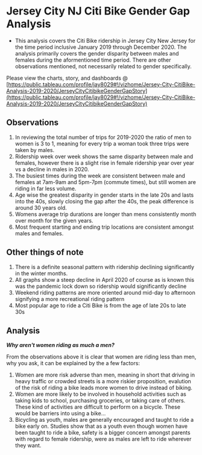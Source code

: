 # Jersey City NJ Citi Bike Gender Gap Analysis

- This analysis covers the Citi Bike ridership in Jersey City New Jersey for the time period inclusive January 2019 through December 2020.  The analysis primarily covers the gender disparity between males and females during the aformentioned time period.  There are other observations mentioned, not necessarily related to gender specifically.

Please view the charts, story, and dashboards @ [https://public.tableau.com/profile/jay8029#!/vizhome/Jersey-City-CitiBike-Analysis-2019-2020/JerseyCityCitibikeGenderGapStory](https://public.tableau.com/profile/jay8029#!/vizhome/Jersey-City-CitiBike-Analysis-2019-2020/JerseyCityCitibikeGenderGapStory)

## Observations

1. In reviewing the total number of trips for 2019-2020 the ratio of men to women is 3 to 1, meaning for every trip a woman took three trips were taken by males.
1. Ridership week over week shows the same disparity between male and females, however there is a slight rise in female ridership year over year vs a decline in males in 2020.
1. The busiest times during the week are consistent between male and females at 7am-9am and 5pm-7pm (commute times), but still women are riding in far less volume. 
1. Age wise the greatest disparity in gender starts in the late 20s and lasts into the 40s, slowly closing the gap after the 40s, the peak difference is around 30 years old.
1. Womens average trip durations are longer than mens consistently month over month for the given years.
1. Most frequent starting and ending trip locations are consistent amongst males and females. 

## Other things of note

1. There is a definite seasonal pattern with ridership declining significantly in the winter months.
1. All graphs show a steep decline in April 2020 of course as is known this was the pandemic lock down so ridership would significantly decline
1. Weekend riding patterns are more oriented around mid-day to afternoon signifying a more recreational riding pattern
1. Most popular age to ride a Citi Bike is from the age of late 20s to late 30s

## Analysis

**_Why aren't women riding as much a men?_**

From the observations above it is clear that women are riding less than men, why you ask, it can be explained by the a few factors:

1. Women are more risk adverse than men, meaning in short that driving in heavy traffic or crowded streets is a more riskier proposition, evalution of the risk of riding a bike leads more women to drive instead of biking.
1. Women are more likely to be involved in household activities such as taking kids to school, purchasing groceries, or taking care of others.  These kind of activities are difficult to perform on a bicycle.  These would be barriers into using a bike...
1. Bicycling as youth, males are generally encouraged and taught to ride a bike early on.  Studies show that as a youth even though women have been taught to ride a bike, safety is a bigger concern amongst parents with regard to female ridership, were as males are left to ride wherever they want.


